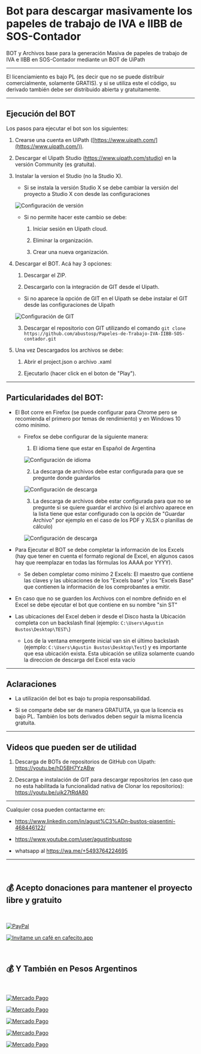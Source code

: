 # Bot para descargar masivamente los papeles de trabajo de IVA e IIBB de SOS-Contador

BOT y Archivos base para la generación Masiva de papeles de trabajo de IVA e IIBB en SOS-Contador mediante un BOT de UiPath


---

El licenciamiento es bajo PL (es decir que no se puede distribuir comercialmente, solamente GRATIS). y si se utiliza este el código, su derivado también debe ser distribuido abierta y gratuitamente.

---

## Ejecución del BOT

Los pasos para ejecutar el bot son los siguientes:

1. Crearse una cuenta en UiPath ([https://www.uipath.com/](https://www.uipath.com/)).

2. Descargar el Uipath Studio (https://www.uipath.com/studio) en la versión Community (es gratuita).

3. Instalar la version el Studio (no la Studio X).

    - Si se instala la versión Studio X se debe cambiar la versión del proyecto a Studio X con desde las configuraciones

    ![Configuración de versión](https://github.com/abustosp/Configuraciones/blob/master/Uipath/Cambiar-a-Studio.png "Configuración de versión")

      - Si no permite hacer este cambio se debe:

        1. Iniciar sesión en Uipath cloud.

        2. Eliminar la organización.

        3. Crear una nueva organización.

4. Descargar el BOT. Acá hay 3 opciones:
   
   1. Descargar el ZIP.
   
   2. Descargarlo con la integración de GIT desde el Uipath.

     - Si no aparece la opción de GIT en el Uipath se debe instalar el GIT desde las configuraciones de Uipath

     ![Configuración de GIT](https://github.com/abustosp/Configuraciones/blob/master/Uipath/Habilitar-GIT.png "Configuración de GIT")
   
   3. Descargar el repositorio con GIT utilizando el comando `git clone https://github.com/abustosp/Papeles-de-Trabajo-IVA-IIBB-SOS-contador.git`

5. Una vez Descargados los archivos se debe:
   
   1. Abrir el project.json o archivo .xaml
   
   2. Ejecutarlo (hacer click en el boton de "Play").

---

## Particularidades del BOT:

- El Bot corre en Firefox (se puede configurar para Chrome pero se recomienda el primero por temas de rendimiento) y en Windows 10 cómo mínimo.

  - Firefox se debe configurar de la siguiente manera:

    1. El idioma tiene que estar en Español de Argentina

    ![Configuración de idioma](https://github.com/abustosp/Configuraciones/blob/master/Firefox/Idioma-Espa%C3%B1ol-ARG.png "Configuración de idioma")

    2. La descarga de archivos debe estar configurada para que se pregunte donde guardarlos

    ![Configuración de descarga](https://github.com/abustosp/Configuraciones/blob/master/Firefox/Ubicacion-de-descargas.png "Configuración de descarga")

    3. La descarga de archivos debe estar configurada para que no se pregunte si se quiere guardar el archivo (si el archivo aparece en la lista tiene que estar configurado con la opción de "Guardar Archivo" por ejemplo en el caso de los PDF y XLSX o planillas de cálculo)

    ![Configuración de descarga](https://github.com/abustosp/Configuraciones/blob/master/Firefox/Descarga-de-Archivos.png "Configuración de descarga")


- Para Ejecutar el BOT se debe completar la información de los Excels (hay que tener en cuenta el formato regional de Excel, en algunos casos hay que reemplazar en todas las fórmulas los AAAA por YYYY).

	 - Se deben completar como mínimo 2 Excels: El maestro que contiene las claves y las ubicaciones de los "Excels base" y los "Excels Base" que contienen la información de los comprobantes a emitir.

- En caso que no se guarden los Archivos con el nombre definido en el Excel se debe ejecutar el bot que contiene en su nombre "sin ST"

- Las ubicaciones del Excel deben ir desde el Disco hasta la Ubicación completa con un backslash final (ejemplo: `C:\Users\Agustin Bustos\Desktop\TEST\`)
  
  - Los de la ventana emergente inicial van sin el último backslash (ejemplo: `C:\Users\Agustin Bustos\Desktop\Test`) y es importante que esa ubicación exista. Esta ubicación se utiliza solamente cuando la direccion de descarga del Excel esta vacío

---

## Aclaraciones

- La utilización del bot es bajo tu propia responsabilidad.

- Si se comparte debe ser de manera GRATUITA, ya que la licencia es bajo PL. También los bots derivados deben seguir la misma licencia gratuita.

---

## Videos que pueden ser de utilidad

1. Descarga de BOTs de repositorios de GitHub con Uipath: https://youtu.be/hD5BH7YzABw

2. Descarga e instalación de GIT para descargar repositorios (en caso que no esta habilitada la funcionalidad nativa de Clonar los repositorios): https://youtu.be/ujk27tRdA80

---

Cualquier cosa pueden contactarme en:

- https://www.linkedin.com/in/agust%C3%ADn-bustos-piasentini-468446122/

- https://www.youtube.com/user/agustinbustosp

- whatsapp al https://wa.me/+5493764224695

---

<br/>

## 💰 Acepto donaciones para mantener el proyecto libre y gratuito

<br/>

[![PayPal](https://img.shields.io/badge/PayPal-00457C?style=for-the-badge&logo=paypal&logoColor=white)](https://paypal.me/agustinbustosp) <!-- [<img src="http://ketekipo.com.ar/wp-content/uploads/2020/05/mercado-pago.png" alt="Image" height="30" width="100\">](https://paypal.me/paypal.me/agustinbustosp) -->

<!-- [![Cafecito](https://img.shields.io/badge/-Cafecito-9cf?style=for-the-badge)](https://cafecito.app/abustos) -->

[![Invitame un café en cafecito.app](https://cdn.cafecito.app/imgs/buttons/button_5.svg)](https://cafecito.app/abustos)

<br/>

## 💰 Y También en Pesos Argentinos

<br/>

[![Mercado Pago](https://img.shields.io/badge/Mercado%20Pago%20100-009ee3?style=for-the-badge&logo=mercadopago&logoColor=white)](https://mpago.la/2JBdGez)

[![Mercado Pago](https://img.shields.io/badge/Mercado%20Pago%20500-009ee3?style=for-the-badge&logo=mercadopago&logoColor=white)](https://mpago.la/2CwfjKE)

[![Mercado Pago](https://img.shields.io/badge/Mercado%20Pago%201.000-009ee3?style=for-the-badge&logo=mercadopago&logoColor=white)](https://mpago.la/21Xvpig)

[![Mercado Pago](https://img.shields.io/badge/Mercado%20Pago%205.000-009ee3?style=for-the-badge&logo=mercadopago&logoColor=white)](https://mpago.la/1s4D4mM)

[![Mercado Pago](https://img.shields.io/badge/Mercado%20Pago%2010.000-009ee3?style=for-the-badge&logo=mercadopago&logoColor=white)](https://mpago.la/1n9cimr)